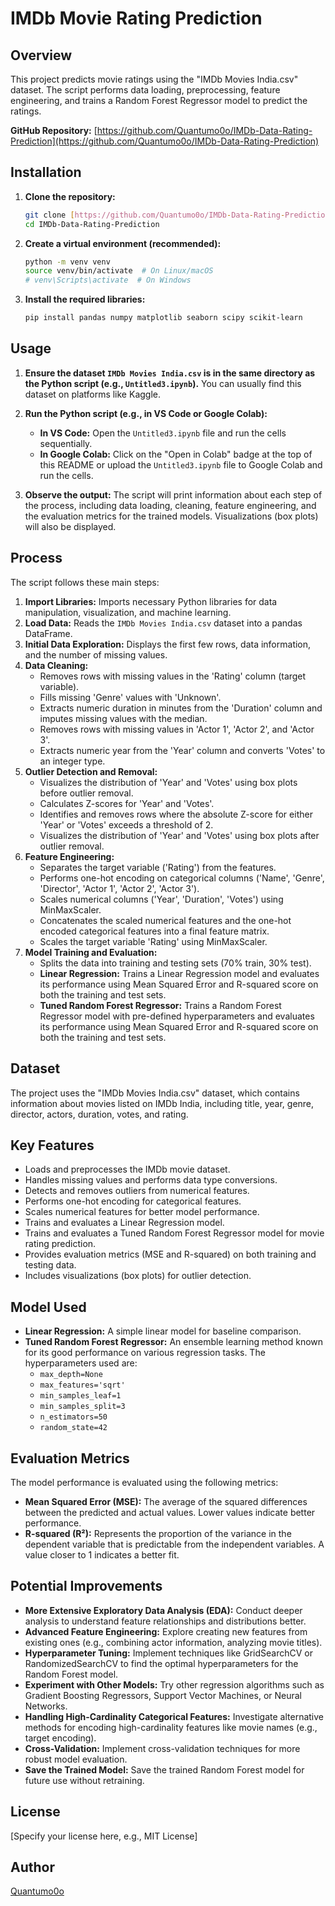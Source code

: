 # IMDb Movie Rating Prediction

## Overview

This project predicts movie ratings using the "IMDb Movies India.csv" dataset. The script performs data loading, preprocessing, feature engineering, and trains a Random Forest Regressor model to predict the ratings.

**GitHub Repository:** [https://github.com/Quantumo0o/IMDb-Data-Rating-Prediction](https://github.com/Quantumo0o/IMDb-Data-Rating-Prediction)

## Installation

1.  **Clone the repository:**
    ```bash
    git clone [https://github.com/Quantumo0o/IMDb-Data-Rating-Prediction.git](https://www.google.com/search?q=https://github.com/Quantumo0o/IMDb-Data-Rating-Prediction.git)
    cd IMDb-Data-Rating-Prediction
    ```

2.  **Create a virtual environment (recommended):**
    ```bash
    python -m venv venv
    source venv/bin/activate  # On Linux/macOS
    # venv\Scripts\activate  # On Windows
    ```

3.  **Install the required libraries:**
    ```bash
    pip install pandas numpy matplotlib seaborn scipy scikit-learn
    ```

## Usage

1.  **Ensure the dataset `IMDb Movies India.csv` is in the same directory as the Python script (e.g., `Untitled3.ipynb`).** You can usually find this dataset on platforms like Kaggle.

2.  **Run the Python script (e.g., in VS Code or Google Colab):**
    * **In VS Code:** Open the `Untitled3.ipynb` file and run the cells sequentially.
    * **In Google Colab:** Click on the "Open in Colab" badge at the top of this README or upload the `Untitled3.ipynb` file to Google Colab and run the cells.

3.  **Observe the output:** The script will print information about each step of the process, including data loading, cleaning, feature engineering, and the evaluation metrics for the trained models. Visualizations (box plots) will also be displayed.

## Process

The script follows these main steps:

1.  **Import Libraries:** Imports necessary Python libraries for data manipulation, visualization, and machine learning.
2.  **Load Data:** Reads the `IMDb Movies India.csv` dataset into a pandas DataFrame.
3.  **Initial Data Exploration:** Displays the first few rows, data information, and the number of missing values.
4.  **Data Cleaning:**
    * Removes rows with missing values in the 'Rating' column (target variable).
    * Fills missing 'Genre' values with 'Unknown'.
    * Extracts numeric duration in minutes from the 'Duration' column and imputes missing values with the median.
    * Removes rows with missing values in 'Actor 1', 'Actor 2', and 'Actor 3'.
    * Extracts numeric year from the 'Year' column and converts 'Votes' to an integer type.
5.  **Outlier Detection and Removal:**
    * Visualizes the distribution of 'Year' and 'Votes' using box plots before outlier removal.
    * Calculates Z-scores for 'Year' and 'Votes'.
    * Identifies and removes rows where the absolute Z-score for either 'Year' or 'Votes' exceeds a threshold of 2.
    * Visualizes the distribution of 'Year' and 'Votes' using box plots after outlier removal.
6.  **Feature Engineering:**
    * Separates the target variable ('Rating') from the features.
    * Performs one-hot encoding on categorical columns ('Name', 'Genre', 'Director', 'Actor 1', 'Actor 2', 'Actor 3').
    * Scales numerical columns ('Year', 'Duration', 'Votes') using MinMaxScaler.
    * Concatenates the scaled numerical features and the one-hot encoded categorical features into a final feature matrix.
    * Scales the target variable 'Rating' using MinMaxScaler.
7.  **Model Training and Evaluation:**
    * Splits the data into training and testing sets (70% train, 30% test).
    * **Linear Regression:** Trains a Linear Regression model and evaluates its performance using Mean Squared Error and R-squared score on both the training and test sets.
    * **Tuned Random Forest Regressor:** Trains a Random Forest Regressor model with pre-defined hyperparameters and evaluates its performance using Mean Squared Error and R-squared score on both the training and test sets.

## Dataset

The project uses the "IMDb Movies India.csv" dataset, which contains information about movies listed on IMDb India, including title, year, genre, director, actors, duration, votes, and rating.

## Key Features

* Loads and preprocesses the IMDb movie dataset.
* Handles missing values and performs data type conversions.
* Detects and removes outliers from numerical features.
* Performs one-hot encoding for categorical features.
* Scales numerical features for better model performance.
* Trains and evaluates a Linear Regression model.
* Trains and evaluates a Tuned Random Forest Regressor model for movie rating prediction.
* Provides evaluation metrics (MSE and R-squared) on both training and testing data.
* Includes visualizations (box plots) for outlier detection.

## Model Used

* **Linear Regression:** A simple linear model for baseline comparison.
* **Tuned Random Forest Regressor:** An ensemble learning method known for its good performance on various regression tasks. The hyperparameters used are:
    * `max_depth=None`
    * `max_features='sqrt'`
    * `min_samples_leaf=1`
    * `min_samples_split=3`
    * `n_estimators=50`
    * `random_state=42`

## Evaluation Metrics

The model performance is evaluated using the following metrics:

* **Mean Squared Error (MSE):** The average of the squared differences between the predicted and actual values. Lower values indicate better performance.
* **R-squared (R²):** Represents the proportion of the variance in the dependent variable that is predictable from the independent variables. A value closer to 1 indicates a better fit.

## Potential Improvements

* **More Extensive Exploratory Data Analysis (EDA):** Conduct deeper analysis to understand feature relationships and distributions better.
* **Advanced Feature Engineering:** Explore creating new features from existing ones (e.g., combining actor information, analyzing movie titles).
* **Hyperparameter Tuning:** Implement techniques like GridSearchCV or RandomizedSearchCV to find the optimal hyperparameters for the Random Forest model.
* **Experiment with Other Models:** Try other regression algorithms such as Gradient Boosting Regressors, Support Vector Machines, or Neural Networks.
* **Handling High-Cardinality Categorical Features:** Investigate alternative methods for encoding high-cardinality features like movie names (e.g., target encoding).
* **Cross-Validation:** Implement cross-validation techniques for more robust model evaluation.
* **Save the Trained Model:** Save the trained Random Forest model for future use without retraining.

## License

[Specify your license here, e.g., MIT License]

## Author

[Quantumo0o](https://github.com/Quantumo0o)
